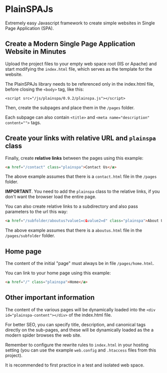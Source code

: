 # PlainSPAJs

Extremely easy Javascript framework to create simple websites in Single Page Application (SPA).

## Create a Modern Single Page Application Website in Minutes

Upload the project files to your empty web space root (IIS or Apache) and start modifying the `index.html` file, which serves as the template for the website.

The PlainSPAJs library needs to be referenced only in the index.html file, before closing the `<body>` tag, like this:

```<script src="/js/plainspa/0.9.2/plainspa.js"></script>```

Then, create the subpages and place them in the `/pages` folder.

Each subpage can also contain `<title>` and `<meta name="description" content="">` tags.

## Create your links with relative URL and `plainspa` class

Finally, create __relative links__ between the pages using this example:

```html
<a href="/contact" class="plainspa">Contact Us</a>
```

The above example assumes that there is a `contact.html` file in the `/pages` folder.

__IMPORTANT__. You need to add the `plainspa` class to the relative links, if you don't want the browser load the entire page.

You can also create relative links to a subdirectory and also pass parameters to the url this way:

```html
<a href="/subfolder/aboutus?value1=c&value2=d" class="plainspa">About Us</a>
```

The above example assumes that there is a `aboutus.html` file in the `/pages/subfolder` folder.

## Home page

The content of the initial "page" must always be in file `/pages/home.html`.

You can link to your home page using this example:

```html
<a href="/" class="plainspa">Home</a>
```

## Other important information

The content of the various pages will be dynamically loaded into the ```<div id="plainspa-content"></div>``` of the index.html file.

For better SEO, you can specify title, description, and canonical tags directly on the sub-pages, and these will be dynamically loaded as the a modern spider browses the web site.

Remember to configure the rewrite rules to `index.html` in your hosting setting (you can use the example `web.config` and `.htaccess` files from this project).

It is recommended to first practice in a test and isolated web space.
